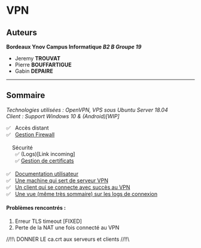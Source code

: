# VPN

## Auteurs
**Bordeaux Ynov Campus Informatique *B2 B Groupe 19***
* Jeremy **TROUVAT**
* Pierre **BOUFFARTIGUE**
* Gabin **DEPAIRE**

<hr>

## Sommaire

<em>Technologies utilisées : OpenVPN, VPS sous Ubuntu Server 18.04<br>
Client : Support Windows 10 & (Android)[WIP]</em>

✅   Accès distant<br>
✅   [Gestion Firewall](https://github.com/pierreb/OpenVPN/blob/master/doc/firewall.md)<br><br>
    Sécurité<br>
      ✅ (Logs)[Link incoming]<br>
      ✅ [Gestion de certificats](https://github.com/pierreb/OpenVPN/tree/master/certificats)<br><br>
✅   [Documentation utilisateur](https://github.com/pierreb/OpenVPN/blob/master/doc/userdoc.md)<br>
✅   [Une machine qui sert de serveur VPN](https://github.com/pierreb/OpenVPN/tree/master/ip-configs/server)<br>
✅   [Un client qui se connecte avec succès au VPN](https://github.com/pierreb/OpenVPN/blob/master/doc/connexionEstablished.txt)<br>
✅   [Une vue (même très sommaire) sur les logs de connexion](https://github.com/pierreb/OpenVPN/tree/master/doc/log)<br>



#### Problèmes rencontrés : 
1. Erreur TLS timeout [FIXED]
2. Perte de la NAT une fois connecté au VPN







//!!\\ DONNER LE ca.crt aux serveurs et clients //!!\\